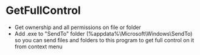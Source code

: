# GetFullControl
<ul>
  <li>Get ownership and all permissions on file or folder<br>
  <li>Add .exe to "SendTo" folder (%appdata%\Microsoft\Windows\SendTo) so you can send files and folders to this program to get full control on it from context menu
</ul>

